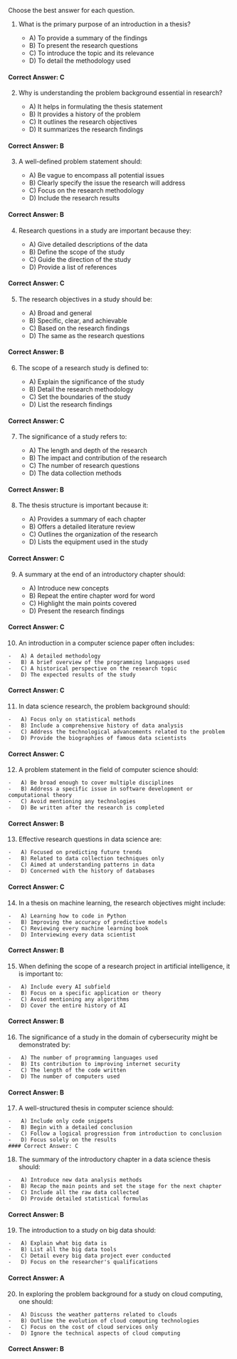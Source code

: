 Choose the best answer for each question.

1.  What is the primary purpose of an introduction in a thesis?
    
    -   A) To provide a summary of the findings
    -   B) To present the research questions
    -   C) To introduce the topic and its relevance
    -   D) To detail the methodology used
   #### Correct Answer: C
2.  Why is understanding the problem background essential in research?
    
    -   A) It helps in formulating the thesis statement
    -   B) It provides a history of the problem
    -   C) It outlines the research objectives
    -   D) It summarizes the research findings
 #### Correct Answer: B
3.  A well-defined problem statement should:
    
    -   A) Be vague to encompass all potential issues
    -   B) Clearly specify the issue the research will address
    -   C) Focus on the research methodology
    -   D) Include the research results
 #### Correct Answer: B   
4.  Research questions in a study are important because they:
    
    -   A) Give detailed descriptions of the data
    -   B) Define the scope of the study
    -   C) Guide the direction of the study
    -   D) Provide a list of references
 #### Correct Answer: C   
5.  The research objectives in a study should be:
    
    -   A) Broad and general
    -   B) Specific, clear, and achievable
    -   C) Based on the research findings
    -   D) The same as the research questions
  #### Correct Answer: B
6.  The scope of a research study is defined to:
    
    -   A) Explain the significance of the study
    -   B) Detail the research methodology
    -   C) Set the boundaries of the study
    -   D) List the research findings
  #### Correct Answer: C
7.  The significance of a study refers to:
    
    -   A) The length and depth of the research
    -   B) The impact and contribution of the research
    -   C) The number of research questions
    -   D) The data collection methods
 #### Correct Answer: B
8.  The thesis structure is important because it:
    
    -   A) Provides a summary of each chapter
    -   B) Offers a detailed literature review
    -   C) Outlines the organization of the research
    -   D) Lists the equipment used in the study
  #### Correct Answer: C
9.  A summary at the end of an introductory chapter should:
    
    -   A) Introduce new concepts
    -   B) Repeat the entire chapter word for word
    -   C) Highlight the main points covered
    -   D) Present the research findings
 #### Correct Answer: C
10.  An introduction in a computer science paper often includes:
    
    -   A) A detailed methodology
    -   B) A brief overview of the programming languages used
    -   C) A historical perspective on the research topic
    -   D) The expected results of the study
  #### Correct Answer: C
11.  In data science research, the problem background should:
    
    -   A) Focus only on statistical methods
    -   B) Include a comprehensive history of data analysis
    -   C) Address the technological advancements related to the problem
    -   D) Provide the biographies of famous data scientists
  #### Correct Answer: C
12.  A problem statement in the field of computer science should:
    
    -   A) Be broad enough to cover multiple disciplines
    -   B) Address a specific issue in software development or computational theory
    -   C) Avoid mentioning any technologies
    -   D) Be written after the research is completed
   #### Correct Answer: B
13.  Effective research questions in data science are:
    
    -   A) Focused on predicting future trends
    -   B) Related to data collection techniques only
    -   C) Aimed at understanding patterns in data
    -   D) Concerned with the history of databases
  #### Correct Answer: C
14.  In a thesis on machine learning, the research objectives might include:
    
    -   A) Learning how to code in Python
    -   B) Improving the accuracy of predictive models
    -   C) Reviewing every machine learning book
    -   D) Interviewing every data scientist
  #### Correct Answer: B
15.  When defining the scope of a research project in artificial intelligence, it is important to:
    
    -   A) Include every AI subfield
    -   B) Focus on a specific application or theory
    -   C) Avoid mentioning any algorithms
    -   D) Cover the entire history of AI
   #### Correct Answer: B
16.  The significance of a study in the domain of cybersecurity might be demonstrated by:
    
    -   A) The number of programming languages used
    -   B) Its contribution to improving internet security
    -   C) The length of the code written
    -   D) The number of computers used
   #### Correct Answer: B
17.  A well-structured thesis in computer science should:
    
    -   A) Include only code snippets
    -   B) Begin with a detailed conclusion
    -   C) Follow a logical progression from introduction to conclusion
    -   D) Focus solely on the results
    #### Correct Answer: C
18.  The summary of the introductory chapter in a data science thesis should:
    
    -   A) Introduce new data analysis methods
    -   B) Recap the main points and set the stage for the next chapter
    -   C) Include all the raw data collected
    -   D) Provide detailed statistical formulas
   #### Correct Answer: B
19.  The introduction to a study on big data should:
    
    -   A) Explain what big data is
    -   B) List all the big data tools
    -   C) Detail every big data project ever conducted
    -   D) Focus on the researcher's qualifications
   #### Correct Answer:  A
20.  In exploring the problem background for a study on cloud computing, one should:
    
    -   A) Discuss the weather patterns related to clouds
    -   B) Outline the evolution of cloud computing technologies
    -   C) Focus on the cost of cloud services only
    -   D) Ignore the technical aspects of cloud computing
  #### Correct Answer: B
